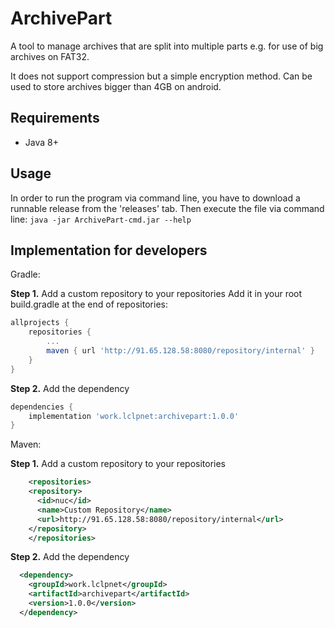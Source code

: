 # ArchivePart
A tool to manage archives that are split into multiple parts e.g. for use of big archives on FAT32.

It does not support compression but a simple encryption method.
Can be used to store archives bigger than 4GB on android.

## Requirements
- Java 8+

## Usage
In order to run the program via command line, you have to download a runnable release from the 'releases' tab.
Then execute the file via command line:
`java -jar ArchivePart-cmd.jar --help`

## Implementation for developers
Gradle:

**Step 1.** Add a custom repository to your repositories
Add it in your root build.gradle at the end of repositories:
```gradle
allprojects {
	repositories {
		...
		maven { url 'http://91.65.128.58:8080/repository/internal' }
	}
}
```
**Step 2.** Add the dependency
```gradle
dependencies {
	implementation 'work.lclpnet:archivepart:1.0.0'
}
```

Maven:

**Step 1.** Add a custom repository to your repositories
```xml
	<repositories>
    <repository>
      <id>nuc</id>
      <name>Custom Repository</name>
      <url>http://91.65.128.58:8080/repository/internal</url>
    </repository>
	</repositories>
```
**Step 2.** Add the dependency
```xml
  <dependency>
    <groupId>work.lclpnet</groupId>
    <artifactId>archivepart</artifactId>
    <version>1.0.0</version>
  </dependency>
```
